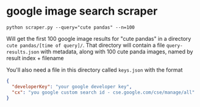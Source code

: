 # google image search scraper

`python scraper.py --query="cute pandas" --n=100`

Will get the first 100 google image results for "cute pandas" in a directory `cute pandas/[time of query]/`. That directory will contain a file `query-results.json` with metadata, along with 100 cute panda images, named by result index + filename

You'll also need a file in this directory called `keys.json` with the format

```json
{
  "developerKey": "your google developer key",
  "cx": "you google custom search id - cse.google.com/cse/manage/all"
}

```
